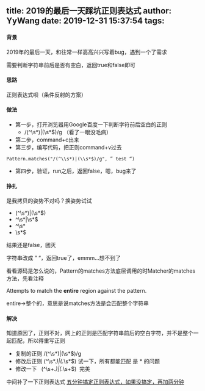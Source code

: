 title: 2019的最后一天踩坑正则表达式
author: YyWang
date: 2019-12-31 15:37:54
tags:
---
#### 背景

2019年的最后一天，和往常一样高高兴兴写着bug，遇到一个了需求

需要判断字符串前后是否有空白，返回true和false即可

#### 思路

正则表达式呗（条件反射的方案）

#### 做法

* 第一步，打开浏览器用Google百度一下判断字符前后空白的正则 
	* /(^\s*)|(\s*$)/g （看了一眼没毛病）
* 第二步，command+c出来
* 第三步，编写代码，把正则command+v过去

```
Pattern.matches("/(^\\s*)|(\\s*$)/g", ” test “)
```
* 第四步，验证，run之后，返回false，嗯，bug来了

#### 挣扎

是我拷贝的姿势不对吗？换姿势试试

* (^\s*)|(\s*$)
* ^\s*|\s*$
* ^\s*
* \s*$

结果还是false，团灭

字符串改成 ” “，返回true了，emmm...想不到了

看看源码是怎么说的，Pattern的matches方法底层调用的时Matcher的matches方法，先看注释

Attempts to match the **entire** region against the pattern. 

entire->整个的，意思是说matches方法是会匹配整个字符串

#### 解决

知道原因了，正则不对，网上的正则是匹配字符串前后的空白字符，并不是整个一起匹配，所以得重写正则

* 复制的正则  /(^\s*)|(\s*$)/g
* 修改后正则  (^\s*.*)|(.*\s*$)  试一下，所有都能匹配 是 * 的问题
* 修改一下    (^\s+.*)|(.*\s+$)  完美

中间补了一下正则表达式 [五分钟搞定正则表达式，如果没搞定，再加两分钟](https://juejin.im/post/5dab30c26fb9a04de818face)